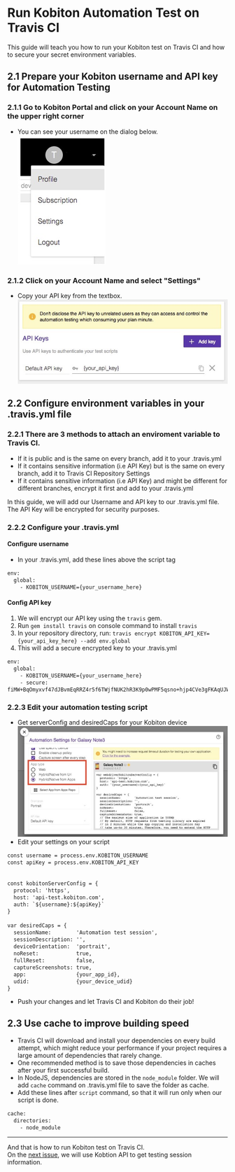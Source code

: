 # Run Kobiton Automation Test on Travis CI
This guide will teach you how to run your Kobiton test on Travis CI and how to secure your secret environment variables.

## 2.1 Prepare your Kobiton username and API key for Automation Testing
### 2.1.1 Go to Kobiton Portal and click on your Account Name on the upper right corner
  - You can see your username on the dialog below.
![](assets/2_kobiton_username.jpg)
### 2.1.2 Click on your Account Name and select "Settings"
  - Copy your API key from the textbox.
![](assets/2_kobiton_apikey.jpg)

## 2.2 Configure environment variables in your .travis.yml file
### 2.2.1 There are 3 methods to attach an enviroment variable to Travis CI.
  - If it is public and is the same on every branch, add it to your .travis.yml
  - If it contains sensitive information (i.e API Key) but is the same on every branch, add it to Travis CI Repository Settings
  - If it contains sensitive information (i.e API Key) and might be different for different branches, encrypt it first and add to your .travis.yml

In this guide, we will add our Username and API key to our .travis.yml file. The API Key will be encrypted for security purposes.

### 2.2.2 Configure your .travis.yml 
#### Configure username 
- In your .travis.yml, add these lines above the script tag
~~~
env:
  global:
    - KOBITON_USERNAME={your_username_here}
~~~

#### Config API key
1. We will encrypt our API key using the `travis` gem.
2. Run `gem install travis` on console command to install `travis`
3. In your repository directory, run:
`travis encrypt KOBITON_API_KEY={your_api_key_here} --add env.global`
4. This will add a secure encrypted key to your .travis.yml

~~~
env:
  global:
    - KOBITON_USERNAME={your_username_here}
    - secure: fiMW+BqOmyxvf47dJBvmEqRRZ4r5f6TWjfNUK2hR3K9p0wPMF5qsno+hjp4CVe3gFKAqUJWIyUSTrunoAhDOlguycglafCausl5ilFhfLCEyBt7aHoZhKcdjKCvHU4Us6fleOmjzreb7DrVA/XHF1u47dmt1ltjwo2I4mhDAOS6rUcup1pUGiPizKXYr2zDDNukORtX1iUzgoJxC6UTIs/3H6bYR/UiZMMrJTKeMxZEYMAhyQLGWI/8h32foxYCfEe2Gnb2f7GMqhOXhLUWtBiLNw
~~~

### 2.2.3 Edit your automation testing script
- Get serverConfig and desiredCaps for your Kobiton device
![](assets/2_kobiton_device.jpg)
- Edit your settings on your script
~~~
const username = process.env.KOBITON_USERNAME
const apiKey = process.env.KOBITON_API_KEY


const kobitonServerConfig = {
  protocol: 'https',
  host: 'api-test.kobiton.com',
  auth: `${username}:${apiKey}`
}

var desiredCaps = {
  sessionName:        'Automation test session',
  sessionDescription: '', 
  deviceOrientation:  'portrait',  
  noReset:            true,
  fullReset:          false, 
  captureScreenshots: true,
  app:                {your_app_id}, 
  udid:               {your_device_udid}
}
~~~

- Push your changes and let Travis CI and Kobiton do their job!

## 2.3 Use cache to improve building speed
- Travis CI will download and install your dependencies on every build attempt, which might reduce your performance if your project requires a large amount of dependencies that rarely change.
- One recommended method is to save those dependencies in caches after your first successful build.
- In NodeJS, dependencies are stored in the `node_module` folder. We will add `cache` command on .travis.yml file to save the folder as cache.
- Add these lines after `script` command, so that it will run only when our script is done.
~~~
cache:
  directories:
    - node_module
~~~

------
And that is how to run Kobiton test on Travis CI.  
On the [next issue](3-get-session-info.md), we will use Kobtion API to get testing session information.


